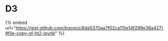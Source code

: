 # D3

{% embed url="https://gist.github.com/bgoonz/8da5370aa7f02ca115e14f299e38a427\#file-copy-of-ht2-ipynb" %}
